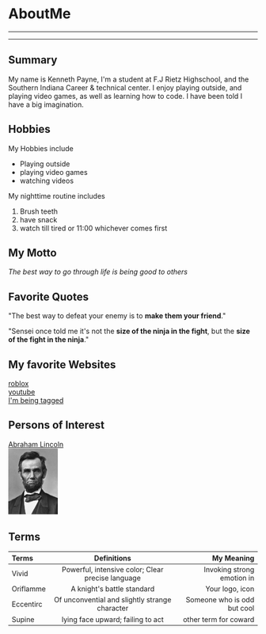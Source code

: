 # AboutMe
---
---
## Summary

[I have a new home]: https://character.ai/
[1]: https://en.wikipedia.org/wiki/Abraham_Lincoln

My name is Kenneth Payne, I'm a student at F.J Rietz Highschool, and the Southern Indiana Career & technical center. I enjoy playing outside, and playing video games, as well as learning how to code. I have been told I have a big imagination.

Hobbies
-
My Hobbies include
+ Playing outside
+ playing video games
+ watching videos

My nighttime routine includes

1. Brush teeth
2. have snack
3. watch till tired or 11:00 whichever comes first

## My Motto
*The best way to go through life is being good to others*

## Favorite Quotes
"The best way to defeat your enemy is to **make them your friend**."

"Sensei once told me it's not the **size of the ninja in the fight**, but the **size of the fight in the ninja**."

## My favorite Websites
[roblox](https://roblox.com "a game platform")<br>
[youtube](https://youtube.com "a video sharing social media")<br>
[I'm being tagged][I have a new home]<br>

## Persons of Interest
[Abraham Lincoln][1]<br>
<kbd><img src="img/AbrahamLincoln.jpg" width="100px"></kbd>

## Terms
| Terms | Definitions | My Meaning |
| :---- | :---------: | ---------: |
| Vivid | Powerful, intensive color; Clear precise language | Invoking strong emotion in |
| Oriflamme | A knight's battle standard | Your logo, icon |
| Eccentirc | Of unconvential and slightly strange character | Someone who is odd but cool |
| Supine | lying face upward; failing to act | other term for coward |